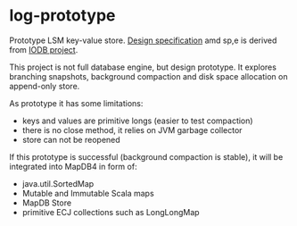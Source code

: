 # log-prototype

Prototype  LSM key-value store.
[Design specification](https://github.com/input-output-hk/iodb/blob/master/doc/design_spec.md)
amd sp,e is derived from
[IODB project](https://github.com/input-output-hk/iodb).

This project is not full database engine, but design prototype.
It explores branching snapshots, background compaction and disk space allocation
on append-only store.

As prototype it has some limitations:

- keys and values are primitive longs (easier to test compaction)
- there is no close method, it relies on JVM garbage collector
- store can not be reopened

If this prototype is successful (background compaction is stable),
it will be integrated into MapDB4 in form of:

- java.util.SortedMap
- Mutable and Immutable Scala maps
- MapDB Store
- primitive ECJ collections such as LongLongMap
